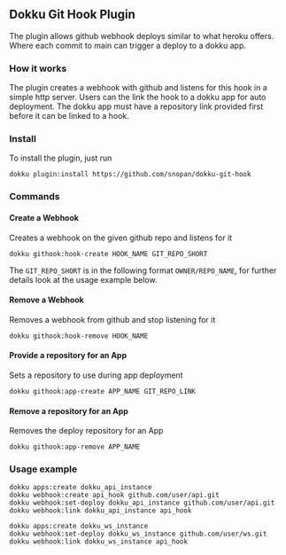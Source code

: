 ## Dokku Git Hook Plugin

The plugin allows github webhook deploys similar to what heroku offers. Where each commit to main can trigger a deploy to a dokku app.

### How it works
The plugin creates a webhook with github and listens for this hook in a simple http server. Users can the link the hook to a dokku app for auto deployment. The dokku app must have a repository link provided first before it can be linked to a hook.

### Install
To install the plugin, just run
``` 
dokku plugin:install https://github.com/snopan/dokku-git-hook
```

### Commands
#### Create a Webhook
Creates a webhook on the given github repo and listens for it
```
dokku githook:hook-create HOOK_NAME GIT_REPO_SHORT
```

The `GIT_REPO_SHORT` is in the following format `OWNER/REPO_NAME`, for further details look at the usage example below.

#### Remove a Webhook
Removes a webhook from github and stop listening for it
```
dokku githook:hook-remove HOOK_NAME
```

#### Provide a repository for an App
Sets a repository to use during app deployment
```
dokku githook:app-create APP_NAME GIT_REPO_LINK
```

#### Remove a repository for an App
Removes the deploy repository for an App
```
dokku githook:app-remove APP_NAME
```

### Usage example
```
dokku apps:create dokku_api_instance
dokku webhook:create api_hook github.com/user/api.git
dokku webhook:set-deploy dokku_api_instance github.com/user/api.git
dokku webhook:link dokku_api_instance api_hook

dokku apps:create dokku_ws_instance
dokku webhook:set-deploy dokku_ws_instance github.com/user/ws.git
dokku webhook:link dokku_ws_instance api_hook
```
